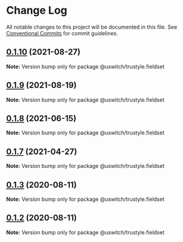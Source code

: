 # Change Log

All notable changes to this project will be documented in this file.
See [Conventional Commits](https://conventionalcommits.org) for commit guidelines.

## [0.1.10](https://github.com/uswitch/trustyle/compare/@uswitch/trustyle.fieldset@0.1.9...@uswitch/trustyle.fieldset@0.1.10) (2021-08-27)

**Note:** Version bump only for package @uswitch/trustyle.fieldset





## [0.1.9](https://github.com/uswitch/trustyle/compare/@uswitch/trustyle.fieldset@0.1.8...@uswitch/trustyle.fieldset@0.1.9) (2021-08-19)

**Note:** Version bump only for package @uswitch/trustyle.fieldset





## [0.1.8](https://github.com/uswitch/trustyle/compare/@uswitch/trustyle.fieldset@0.1.7...@uswitch/trustyle.fieldset@0.1.8) (2021-06-15)

**Note:** Version bump only for package @uswitch/trustyle.fieldset





## [0.1.7](https://github.com/uswitch/trustyle/compare/@uswitch/trustyle.fieldset@0.1.6...@uswitch/trustyle.fieldset@0.1.7) (2021-04-27)

**Note:** Version bump only for package @uswitch/trustyle.fieldset





## [0.1.3](https://github.com/uswitch/trustyle/compare/@uswitch/trustyle.fieldset@0.1.2...@uswitch/trustyle.fieldset@0.1.3) (2020-08-11)

**Note:** Version bump only for package @uswitch/trustyle.fieldset





## [0.1.2](https://github.com/uswitch/trustyle/compare/@uswitch/trustyle.fieldset@0.1.0...@uswitch/trustyle.fieldset@0.1.2) (2020-08-11)

**Note:** Version bump only for package @uswitch/trustyle.fieldset
